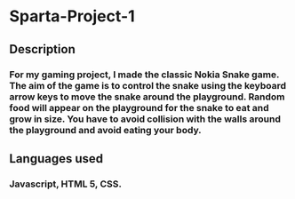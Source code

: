 # Sparta-Project-1

## Description
### For my gaming project, I made the classic  Nokia Snake game. The aim of the game is to control the snake using the keyboard arrow keys to move the snake around the playground. Random food will appear on the playground for the snake to eat and grow in size. You have to avoid collision with the walls around the playground and avoid eating your body.

## Languages used

###  Javascript, HTML 5, CSS.